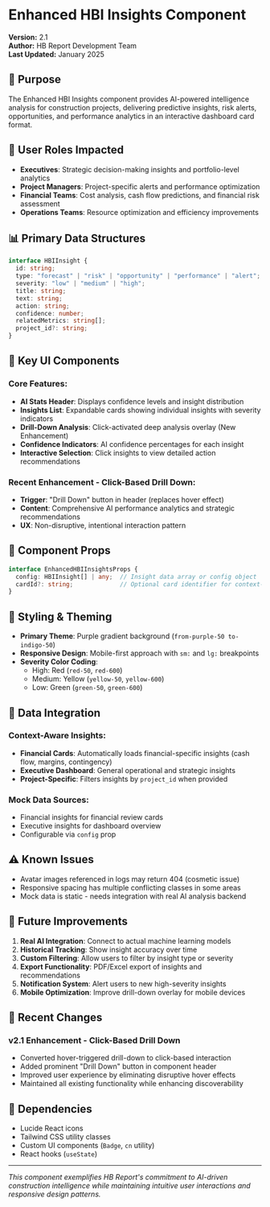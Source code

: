 # Enhanced HBI Insights Component

**Version:** 2.1  
**Author:** HB Report Development Team  
**Last Updated:** January 2025

## 🎯 **Purpose**

The Enhanced HBI Insights component provides AI-powered intelligence analysis for construction projects, delivering predictive insights, risk alerts, opportunities, and performance analytics in an interactive dashboard card format.

## 👥 **User Roles Impacted**

- **Executives**: Strategic decision-making insights and portfolio-level analytics
- **Project Managers**: Project-specific alerts and performance optimization
- **Financial Teams**: Cost analysis, cash flow predictions, and financial risk assessment
- **Operations Teams**: Resource optimization and efficiency improvements

## 📊 **Primary Data Structures**

```typescript
interface HBIInsight {
  id: string;
  type: "forecast" | "risk" | "opportunity" | "performance" | "alert";
  severity: "low" | "medium" | "high";
  title: string;
  text: string;
  action: string;
  confidence: number;
  relatedMetrics: string[];
  project_id?: string;
}
```

## 🧩 **Key UI Components**

### **Core Features:**
- **AI Stats Header**: Displays confidence levels and insight distribution
- **Insights List**: Expandable cards showing individual insights with severity indicators
- **Drill-Down Analysis**: Click-activated deep analysis overlay (New Enhancement)
- **Confidence Indicators**: AI confidence percentages for each insight
- **Interactive Selection**: Click insights to view detailed action recommendations

### **Recent Enhancement - Click-Based Drill Down:**
- **Trigger**: "Drill Down" button in header (replaces hover effect)
- **Content**: Comprehensive AI performance analytics and strategic recommendations
- **UX**: Non-disruptive, intentional interaction pattern

## 🔧 **Component Props**

```typescript
interface EnhancedHBIInsightsProps {
  config: HBIInsight[] | any;  // Insight data array or config object
  cardId?: string;             // Optional card identifier for context-specific insights
}
```

## 🎨 **Styling & Theming**

- **Primary Theme**: Purple gradient background (`from-purple-50 to-indigo-50`)
- **Responsive Design**: Mobile-first approach with `sm:` and `lg:` breakpoints
- **Severity Color Coding**:
  - High: Red (`red-50`, `red-600`)
  - Medium: Yellow (`yellow-50`, `yellow-600`) 
  - Low: Green (`green-50`, `green-600`)

## 💾 **Data Integration**

### **Context-Aware Insights:**
- **Financial Cards**: Automatically loads financial-specific insights (cash flow, margins, contingency)
- **Executive Dashboard**: General operational and strategic insights
- **Project-Specific**: Filters insights by `project_id` when provided

### **Mock Data Sources:**
- Financial insights for financial review cards
- Executive insights for dashboard overview
- Configurable via `config` prop

## ⚠️ **Known Issues**

- Avatar images referenced in logs may return 404 (cosmetic issue)
- Responsive spacing has multiple conflicting classes in some areas
- Mock data is static - needs integration with real AI analysis backend

## 🚀 **Future Improvements**

1. **Real AI Integration**: Connect to actual machine learning models
2. **Historical Tracking**: Show insight accuracy over time
3. **Custom Filtering**: Allow users to filter by insight type or severity
4. **Export Functionality**: PDF/Excel export of insights and recommendations
5. **Notification System**: Alert users to new high-severity insights
6. **Mobile Optimization**: Improve drill-down overlay for mobile devices

## 📝 **Recent Changes**

### **v2.1 Enhancement - Click-Based Drill Down**
- Converted hover-triggered drill-down to click-based interaction
- Added prominent "Drill Down" button in component header
- Improved user experience by eliminating disruptive hover effects
- Maintained all existing functionality while enhancing discoverability

## 🔗 **Dependencies**

- Lucide React icons
- Tailwind CSS utility classes
- Custom UI components (`Badge`, `cn` utility)
- React hooks (`useState`)

---

*This component exemplifies HB Report's commitment to AI-driven construction intelligence while maintaining intuitive user interactions and responsive design patterns.* 